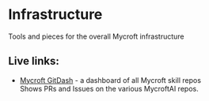 # Infrastructure
Tools and pieces for the overall Mycroft infrastructure

## Live links:
* [Mycroft GitDash](https://raw.githack.com/MycroftAI/infrastructure/master/GitDash/GitDash.html) - a dashboard of all Mycroft skill repos<br/>
  Shows PRs and Issues on the various MycroftAI repos.
